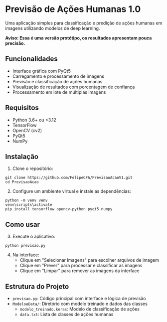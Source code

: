 # Previsão de Ações Humanas 1.0

Uma aplicação simples para classificação e predição de ações humanas em imagens utilizando modelos de deep learning.

**Aviso: Essa é uma versão protótipo, os resultados apresentam pouca precisão.**

## Funcionalidades

- Interface gráfica com PyQt5
- Carregamento e processamento de imagens
- Previsão e classificação de ações humanas
- Visualização de resultados com porcentagem de confiança
- Processamento em lote de múltiplas imagens

## Requisitos

- Python 3.6+ ou <3.12
- TensorFlow 
- OpenCV (cv2)
- PyQt5
- NumPy

## Instalação

1. Clone o repositório:
```
git clone https://github.com/FelipeGFA/PrevisaoAcaoV1.git
cd PrevisaoAcao
```

2. Configure um ambiente virtual e instale as dependências:
```
python -m venv venv
venv\scripts\activate
pip install tensorflow opencv-python pyqt5 numpy
```

## Como usar

3. Execute o aplicativo:
```
python previsao.py
```

4. Na interface:
   - Clique em "Selecionar Imagens" para escolher arquivos de imagem
   - Clique em "Prever" para processar e classificar as imagens
   - Clique em "Limpar" para remover as imagens da interface

## Estrutura do Projeto

- `previsao.py`: Código principal com interface e lógica de previsão
- `ModeloeData/`: Diretório com modelo treinado e dados das classes
  - `modelo_treinado.keras`: Modelo de classificação de ações
  - `data.txt`: Lista de classes de ações humanas

